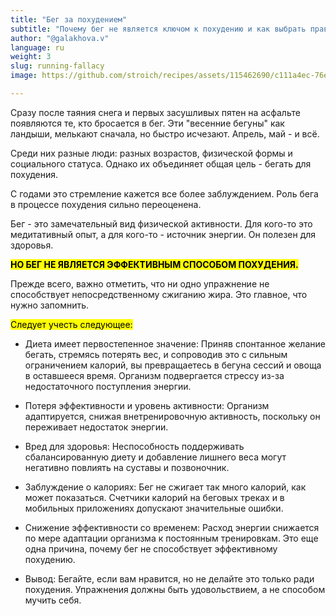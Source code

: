 ```yaml
---
title: "Бег за похудением"
subtitle: "Почему бег не является ключом к похудению и как выбрать правильный подход"
author: "@galakhova.v"
language: ru
weight: 3
slug: running-fallacy
image: https://github.com/stroich/recipes/assets/115462690/c111a4ec-76e8-4b69-9abb-bc94b94f6578

---
```



Сразу после таяния снега и первых засушливых пятен на асфальте появляются те, кто бросается в бег. Эти "весенние бегуны" как ландыши, мелькают сначала, но быстро исчезают. Апрель, май - и всё.

Среди них разные люди: разных возрастов, физической формы и социального статуса. Однако их объединяет общая цель - бегать для похудения.

С годами это стремление кажется все более заблуждением. Роль бега в процессе похудения сильно переоценена.

Бег - это замечательный вид физической активности. Для кого-то это медитативный опыт, а для кого-то - источник энергии. Он полезен для здоровья.

<mark>**НО БЕГ НЕ ЯВЛЯЕТСЯ ЭФФЕКТИВНЫМ СПОСОБОМ ПОХУДЕНИЯ.**</mark>

Прежде всего, важно отметить, что ни одно упражнение не способствует непосредственному сжиганию жира. Это главное, что нужно запомнить.

<mark>Следует учесть следующее:</mark>

- Диета имеет первостепенное значение: Приняв спонтанное желание бегать, стремясь потерять вес, и сопроводив это с сильным ограничением калорий, вы превращаетесь в бегуна сессий и овоща в оставшееся время. Организм подвергается стрессу из-за недостаточного поступления энергии.

- Потеря эффективности и уровень активности: Организм адаптируется, снижая внетренировочную активность, поскольку он переживает недостаток энергии.

- Вред для здоровья: Неспособность поддерживать сбалансированную диету и добавление лишнего веса могут негативно повлиять на суставы и позвоночник.

- Заблуждение о калориях: Бег не сжигает так много калорий, как может показаться. Счетчики калорий на беговых треках и в мобильных приложениях допускают значительные ошибки.

- Снижение эффективности со временем: Расход энергии снижается по мере адаптации организма к постоянным тренировкам. Это еще одна причина, почему бег не способствует эффективному похудению.

- Вывод: Бегайте, если вам нравится, но не делайте это только ради похудения. Упражнения должны быть удовольствием, а не способом мучить себя.




